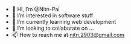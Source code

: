 - 👋 Hi, I’m @Nitn-Pal
- 👀 I’m interested in software stuff
- 🌱 I’m currently learning web development
- 💞️ I’m looking to collaborate on ...
- 📫 How to reach me at nitn.2903@gmail.com

<!---
Nitn-Pal/Nitn-Pal is a ✨ special ✨ repository because its `README.md` (this file) appears on your GitHub profile.
You can click the Preview link to take a look at your changes.
--->
